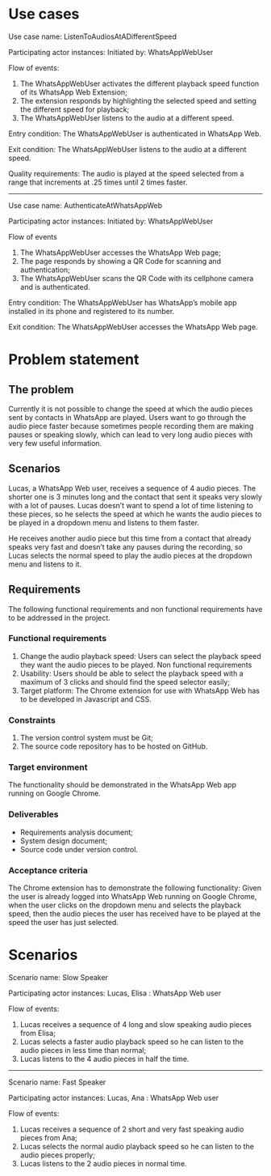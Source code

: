 # Use cases

Use case name: ListenToAudiosAtADifferentSpeed

Participating actor instances: Initiated by: WhatsAppWebUser

Flow of events:
1. The WhatsAppWebUser activates the different playback speed function of its WhatsApp Web Extension;
2. The extension responds by highlighting the selected speed and setting the different speed for playback;
3. The WhatsAppWebUser listens to the audio at a different speed.

Entry condition: The WhatsAppWebUser is authenticated in WhatsApp Web.

Exit condition:	The WhatsAppWebUser listens to the audio at a different speed.

Quality requirements: The audio is played at the speed selected from a range that increments at .25 times until 2 times faster.

---

Use case name: AuthenticateAtWhatsAppWeb

Participating actor instances: Initiated by: WhatsAppWebUser

Flow of events	
1. The WhatsAppWebUser accesses the WhatsApp Web page;
2. The page responds by showing a QR Code for scanning and authentication;
3. The WhatsAppWebUser scans the QR Code with its cellphone camera and is authenticated.

Entry condition:	The WhatsAppWebUser has WhatsApp’s mobile app installed in its phone and registered to its number.

Exit condition:	The WhatsAppWebUser accesses the WhatsApp Web page.

# Problem statement

## The problem

Currently it is not possible to change the speed at which the audio pieces sent by contacts in WhatsApp are played. Users want to go through the audio piece faster because sometimes people recording them are making pauses or speaking slowly, which can lead to very long audio pieces with very few useful information.

## Scenarios

Lucas, a WhatsApp Web user, receives a sequence of 4 audio pieces. The shorter one is 3 minutes long and the contact that sent it speaks very slowly with a lot of pauses. Lucas doesn’t want to spend a lot of time listening to these pieces, so he selects the speed at which he wants the audio pieces to be played in a dropdown menu and listens to them faster.

He receives another audio piece but this time from a contact that already speaks very fast and doesn’t take any pauses during the recording, so Lucas selects the normal speed to play the audio pieces at the dropdown menu and listens to it.

## Requirements

The following functional requirements and non functional requirements have to be addressed in the project.

### Functional requirements
1. Change the audio playback speed: Users can select the playback speed they want the audio pieces to be played.
Non functional requirements
1. Usability: Users should be able to select the playback speed with a maximum of 3 clicks and should find the speed selector easily;
2. Target platform: The Chrome extension for use with WhatsApp Web has to be developed in Javascript and CSS.

### Constraints
1. The version control system must be Git;
2. The source code repository has to be hosted on GitHub.

### Target environment

The functionality should be demonstrated in the WhatsApp Web app running on Google Chrome.

### Deliverables
- Requirements analysis document;
- System design document;
- Source code under version control.

### Acceptance criteria

The Chrome extension has to demonstrate the following functionality: Given the user is already logged into WhatsApp Web running on Google Chrome, when the user clicks on the dropdown menu and selects the playback speed, then the audio pieces the user has received have to be played at the speed the user has just selected.

# Scenarios

Scenario name: Slow Speaker

Participating actor instances: Lucas, Elisa : WhatsApp Web user

Flow of events:
1. Lucas receives a sequence of 4 long and slow speaking audio pieces from Elisa;
2. Lucas selects a faster audio playback speed so he can listen to the audio pieces in less time than normal;
3. Lucas listens to the 4 audio pieces in half the time.

---

Scenario name: Fast Speaker

Participating actor instances: Lucas, Ana : WhatsApp Web user

Flow of events:
1. Lucas receives a sequence of 2 short and very fast speaking audio pieces from Ana;
2. Lucas selects the normal audio playback speed so he can listen to the audio pieces properly;
3. Lucas listens to the 2 audio pieces in normal time.
